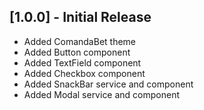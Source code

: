 ## [1.0.0] - Initial Release

- Added ComandaBet theme
- Added Button component
- Added TextField component
- Added Checkbox component
- Added SnackBar service and component
- Added Modal service and component